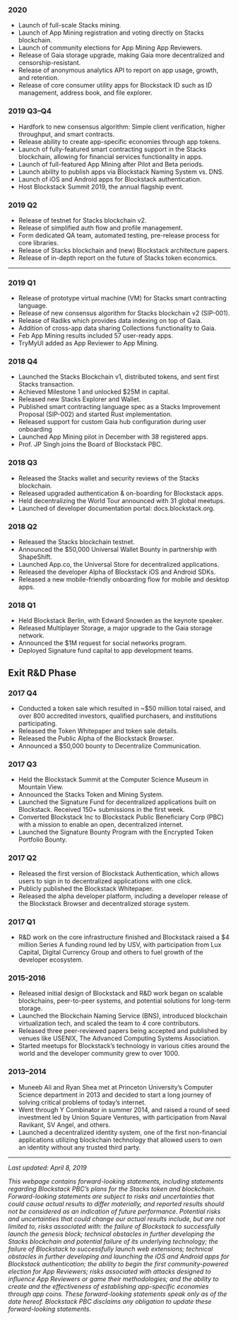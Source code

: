 ### 2020

- Launch of full-scale Stacks mining.
- Launch of App Mining registration and voting directly on Stacks blockchain.
- Launch of community elections for App Mining App Reviewers.
- Release of Gaia storage upgrade, making Gaia more decentralized and censorship-resistant.
- Release of anonymous analytics API to report on app usage, growth, and retention.
- Release of core consumer utility apps for Blockstack ID such as ID management, address book, and file explorer.

### 2019 Q3–Q4

- Hardfork to new consensus algorithm: Simple client verification, higher throughput, and smart contracts.
- Release ability to create app-specific economies through app tokens.
- Launch of fully-featured smart contracting support in the Stacks blockchain, allowing for financial services functionality in apps.
- Launch of full-featured App Mining after Pilot and Beta periods.
- Launch ability to publish apps via Blockstack Naming System vs. DNS.
- Launch of iOS and Android apps for Blockstack authentication.
- Host Blockstack Summit 2019, the annual flagship event.

### 2019 Q2

- Release of testnet for Stacks blockchain v2.
- Release of simplified auth flow and profile management.
- Form dedicated QA team, automated testing, pre-release process for core libraries.
- Release of Stacks blockchain and (new) Blockstack architecture papers.
- Release of in-depth report on the future of Stacks token economics.

---

### 2019 Q1

- Release of prototype virtual machine (VM) for Stacks smart contracting language.
- Release of new consensus algorithm for Stacks blockchain v2 (SIP-001).
- Release of Radiks which provides data indexing on top of Gaia.
- Addition of cross-app data sharing Collections functionality to Gaia.
- Feb App Mining results included 57 user-ready apps.
- TryMyUI added as App Reviewer to App Mining.

### 2018 Q4

- Launched the Stacks Blockchain v1, distributed tokens, and sent first Stacks transaction.
- Achieved Milestone 1 and unlocked \$25M in capital.
- Released new Stacks Explorer and Wallet.
- Published smart contracting language spec as a Stacks Improvement Proposal (SIP-002) and started Rust implementation.
- Released support for custom Gaia hub configuration during user onboarding
- Launched App Mining pilot in December with 38 registered apps.
- Prof. JP Singh joins the Board of Blockstack PBC.

### 2018 Q3

- Released the Stacks wallet and security reviews of the Stacks blockchain.
- Released upgraded authentication & on-boarding for Blockstack apps.
- Held decentralizing the World Tour announced with 31 global meetups.
- Launched of developer documentation portal: docs.blockstack.org.

### 2018 Q2

- Released the Stacks blockchain testnet.
- Announced the \$50,000 Universal Wallet Bounty in partnership with ShapeShift.
- Launched App.co, the Universal Store for decentralized applications.
- Released the developer Alpha of Blockstack iOS and Android SDKs.
- Released a new mobile-friendly onboarding flow for mobile and desktop apps.

### 2018 Q1

- Held Blockstack Berlin, with Edward Snowden as the keynote speaker.
- Released Multiplayer Storage, a major upgrade to the Gaia storage network.
- Announced the \$1M request for social networks program.
- Deployed Signature fund capital to app development teams.

## Exit R&D Phase

### 2017 Q4

- Conducted a token sale which resulted in ~\$50 million total raised, and over 800 accredited investors, qualified purchasers, and institutions participating.
- Released the Token Whitepaper and token sale details.
- Released the Public Alpha of the Blockstack Browser.
- Announced a \$50,000 bounty to Decentralize Communication.

### 2017 Q3

- Held the Blockstack Summit at the Computer Science Museum in Mountain View.
- Announced the Stacks Token and Mining System.
- Launched the Signature Fund for decentralized applications built on Blockstack. Received 150+ submissions in the first week.
- Converted Blockstack Inc to Blockstack Public Beneficiary Corp (PBC) with a mission to enable an open, decentralized internet.
- Launched the Signature Bounty Program with the Encrypted Token Portfolio Bounty.

### 2017 Q2

- Released the first version of Blockstack Authentication, which allows users to sign in to decentralized applications with one click.
- Publicly published the Blockstack Whitepaper.
- Released the alpha developer platform, including a developer release of the Blockstack Browser and decentralized storage system.

### 2017 Q1

- R&D work on the core infrastructure finished and Blockstack raised a \$4 million Series A funding round led by USV, with participation from Lux Capital, Digital Currency Group and others to fuel growth of the developer ecosystem.

### 2015-2016

- Released initial design of Blockstack and R&D work began on scalable blockchains, peer-to-peer systems, and potential solutions for long-term storage.
- Launched the Blockchain Naming Service (BNS), introduced blockchain virtualization tech, and scaled the team to 4 core contributors.
- Released three peer-reviewed papers being accepted and published by venues like USENIX, The Advanced Computing Systems Association.
- Started meetups for Blockstack’s technology in various cities around the world and the developer community grew to over 1000.

### 2013–2014

- Muneeb Ali and Ryan Shea met at Princeton University’s Computer Science department in 2013 and decided to start a long journey of solving critical problems of today’s internet.
- Went through Y Combinator in summer 2014, and raised a round of seed investment led by Union Square Ventures, with participation from Naval Ravikant, SV Angel, and others.
- Launched a decentralized identity system, one of the first non-financial applications utilizing blockchain technology that allowed users to own an identity without any trusted third party.

---

_Last updated: April 8, 2019_

_This webpage contains forward-looking statements, including statements regarding Blockstack PBC’s plans for the Stacks token and blockchain. Forward-looking statements are subject to risks and uncertainties that could cause actual results to differ materially, and reported results should not be considered as an indication of future performance. Potential risks and uncertainties that could change our actual results include, but are not limited to, risks associated with: the failure of Blockstack to successfully launch the genesis block; technical obstacles in further developing the Stacks blockchain and potential failure of its underlying technology; the failure of Blockstack to successfully launch web extensions; technical obstacles in further developing and launching the iOS and Android apps for Blockstack authentication; the ability to begin the first community-powered election for App Reviewers; risks associated with attacks designed to influence App Reviewers or game their methodologies; and the ability to create and the effectiveness of establishing app-specific economies through app coins. These forward-looking statements speak only as of the date hereof. Blockstack PBC disclaims any obligation to update these forward-looking statements._
